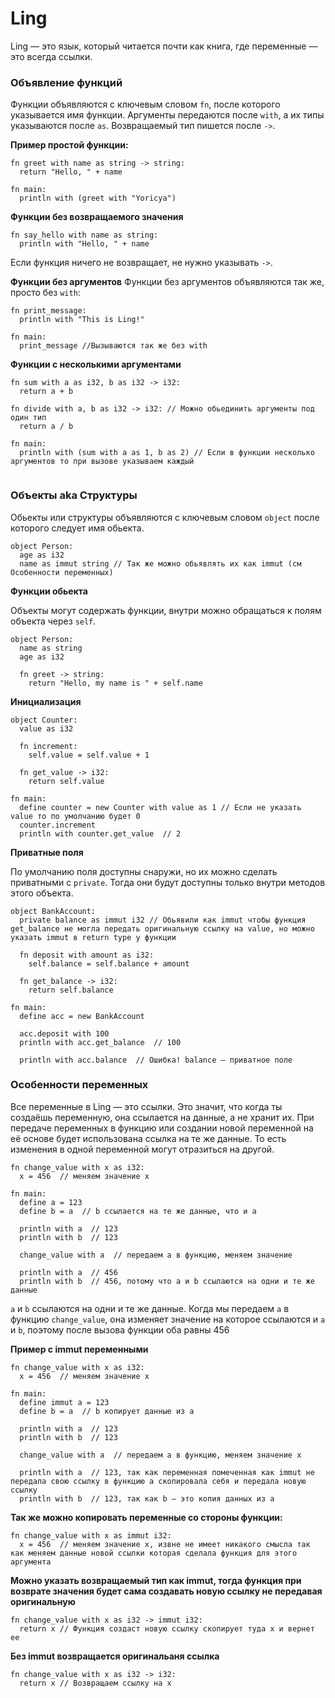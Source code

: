 # Ling
Ling — это язык, который читается почти как книга, где переменные — это всегда ссылки.

### Объявление функций
Функции объявляются с ключевым словом `fn`, после которого указывается имя функции. Аргументы передаются после `with`, а их типы указываются после `as`. Возвращаемый тип пишется после `->`.

<b>Пример простой функции:</b>
```ling
fn greet with name as string -> string:
  return "Hello, " + name

fn main:
  println with (greet with "Yoricya")
```

__Функции без возвращаемого значения__
```ling
fn say_hello with name as string:
  println with "Hello, " + name
```
Если функция ничего не возвращает, не нужно указывать `->`.

__Функции без аргументов__
Функции без аргументов объявляются так же, просто без `with`:
```ling
fn print_message:
  println with "This is Ling!"

fn main:
  print_message //Вызываются так же без with
```

__Функции с несколькими аргументами__
```ling
fn sum with a as i32, b as i32 -> i32:
  return a + b

fn divide with a, b as i32 -> i32: // Можно обьединить аргументы под один тип
  return a / b

fn main:
  println with (sum with a as 1, b as 2) // Если в функции несколько аргументов то при вызове указываем каждый
  
```

### Объекты aka Структуры
Обьекты или структуры объявляются с ключевым словом `object` после которого следует имя обьекта.
```ling
object Person:
  age as i32
  name as immut string // Так же можно обьявлять их как immut (см Особенности переменных)
```

__Функции обьекта__

Объекты могут содержать функции, внутри можно обращаться к полям объекта через `self`.

```ling
object Person:
  name as string
  age as i32

  fn greet -> string:
    return "Hello, my name is " + self.name
```

__Инициализация__
```ling
object Counter:
  value as i32

  fn increment:
    self.value = self.value + 1

  fn get_value -> i32:
    return self.value

fn main:
  define counter = new Counter with value as 1 // Если не указать value то по умолчанию будет 0
  counter.increment
  println with counter.get_value  // 2
```

__Приватные поля__

По умолчанию поля доступны снаружи, но их можно сделать приватными с `private`. Тогда они будут доступны только внутри методов этого объекта.

```ling
object BankAccount:
  private balance as immut i32 // Обьявили как immut чтобы функция get_balance не могла передать оригинальную ссылку на value, но можно указать immut в return type у функции

  fn deposit with amount as i32:
    self.balance = self.balance + amount

  fn get_balance -> i32:
    return self.balance

fn main:
  define acc = new BankAccount

  acc.deposit with 100
  println with acc.get_balance  // 100

  println with acc.balance  // Ошибка! balance — приватное поле
```


### Особенности переменных
Все переменные в Ling — это ссылки. Это значит, что когда ты создаёшь переменную, она ссылается на данные, а не хранит их.
При передаче переменных в функцию или создании новой переменной на её основе будет использована ссылка на те же данные. То есть изменения в одной переменной могут отразиться на другой.

```ling
fn change_value with x as i32:
  x = 456  // меняем значение x

fn main:
  define a = 123
  define b = a  // b ссылается на те же данные, что и a

  println with a  // 123
  println with b  // 123

  change_value with a  // передаем a в функцию, меняем значение

  println with a  // 456
  println with b  // 456, потому что a и b ссылаются на одни и те же данные
```
`a` и `b` ссылаются на одни и те же данные. Когда мы передаем `a` в функцию `change_value`, она изменяет значение на которое ссылаются и `a` и `b`, поэтому после вызова функции оба равны 456

<b>Пример с immut переменными</b>
```ling
fn change_value with x as i32:
  x = 456  // меняем значение x

fn main:
  define immut a = 123
  define b = a  // b копирует данные из a

  println with a  // 123
  println with b  // 123

  change_value with a  // передаем a в функцию, меняем значение x

  println with a  // 123, так как переменная помеченная как immut не передала свою ссылку в функцию а скопировала себя и передала новую ссылку
  println with b  // 123, так как b — это копия данных из a
```

<b>Так же можно копировать переменные со стороны функции:</b>
```ling
fn change_value with x as immut i32:
  x = 456  // меняем значение x, извне не имеет никакого смысла так как меняем данные новой ссылки которая сделала функция для этого аргумента
```

<b>Можно указать возвращаемый тип как immut, тогда функция при возврате значения будет сама создавать новую ссылку не передавая оригинальную</b>
```ling
fn change_value with x as i32 -> immut i32:
  return x // Функция создаст новую ссылку скопирует туда x и вернет ее
```

<b>Без immut возвращается оригинальаня ссылка</b>
```ling
fn change_value with x as i32 -> i32:
  return x // Возвращаем ссылку на x
```

